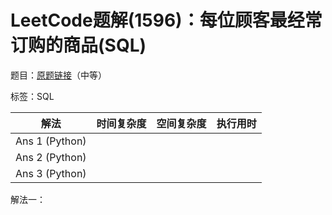 # LeetCode题解(1596)：每位顾客最经常订购的商品(SQL)

题目：[原题链接](https://leetcode-cn.com/problems/the-most-frequently-ordered-products-for-each-customer/)（中等）

标签：SQL

| 解法           | 时间复杂度 | 空间复杂度 | 执行用时 |
| -------------- | ---------- | ---------- | -------- |
| Ans 1 (Python) |            |            |          |
| Ans 2 (Python) |            |            |          |
| Ans 3 (Python) |            |            |          |

解法一：

